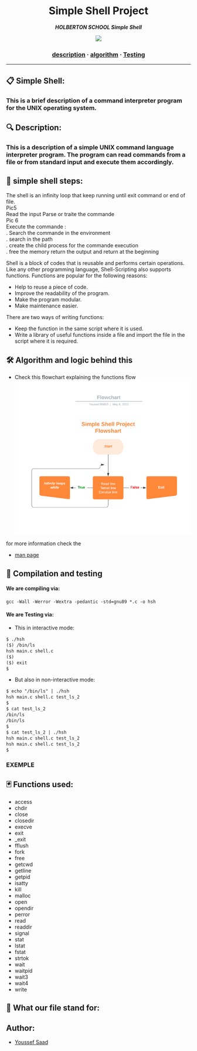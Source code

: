 <h1 align="center">
	  Simple Shell Project
</h1>

<p align="center">
	<b><i>HOLBERTON SCHOOL Simple Shell</i></b><br>
</p>

<p align="center">
<img src="https://media4.giphy.com/media/fwbZnTftCXVocKzfxR/giphy.gif?cid=ecf05e47emikp28ezxid25i0wvmyn0zgr5sapmxnfy37mwqa&ep=v1_gifs_search&rid=giphy.gif&ct=g" >
</p>

<h3 align="center">
	<a href="#Description">description</a>
	<span> · </span>
	<a href="#Algorithm-and-logic-behind-this">algorithm</a>
	<span> · </span>
	<a href="#Compilation-and-testing">Testing</a>
</h3>

---

## 📋 Simple Shell:

 <h3 simple_shell </h3> This is a brief description of a command interpreter program for the UNIX operating system. 

## 🔍 Description: 

 <h3 simple_shell </h3>  This is a description of a simple UNIX command language interpreter program. The program can read commands from a file or from standard input and execute them accordingly.



## 📇  simple shell steps:

The shell is an infinity loop that keep running until exit command or end of file.
<br>
			Pic5 
			<br>
Read the input
Parse or traite the commande
<br>
			Pic 6
			<br>
Execute the commande :
<br>
		. 	Search the commande in the environment
		<br>
		.	search in the path 
		<br>
		. 	create the child process for the commande execution
		<br>
		.	free the memory return the output and return at the beginning
		<br>

Shell is a block of codes that is reusable and performs certain operations. Like any other programming language, Shell-Scripting also supports functions. Functions are popular for the following reasons:

* Help to reuse a piece of code.
* Improve the readability of the program.
* Make the program modular.
* Make maintenance easier.

There are two ways of writing functions:

* Keep the function in the same script where it is used.
* Write a library of useful functions inside a file and import the file in the script where it is required.

## 🛠️  Algorithm and logic behind this
* Check this flowchart explaining the functions flow
![flowchart](Flowchart.png)

for more information check the
* [man page](https://github.com/JosephBmbs/holbertonschool-simple_shell/blob/master/man_1_simple_shell)


## 🔭  Compilation and testing

#### We are compiling via:
```
gcc -Wall -Werror -Wextra -pedantic -std=gnu89 *.c -o hsh
```
#### We are Testing via:

* This in interactive mode:
```
$ ./hsh
($) /bin/ls
hsh main.c shell.c
($)
($) exit
$
```
* But also in non-interactive mode:
```
$ echo "/bin/ls" | ./hsh
hsh main.c shell.c test_ls_2
$
$ cat test_ls_2
/bin/ls
/bin/ls
$
$ cat test_ls_2 | ./hsh
hsh main.c shell.c test_ls_2
hsh main.c shell.c test_ls_2
$
```
### EXEMPLE



## 🃏  Functions used:

* access
* chdir
* close
* closedir
* execve
* exit
* _exit
* fflush
* fork
* free
* getcwd
* getline
* getpid
* isatty
* kill
* malloc
* open
* opendir
* perror
* read
* readdir
* signal
* stat
* lstat
* fstat
* strtok
* wait
* waitpid
* wait3
* wait4
* write


## 🎯  What our file stand for:
<!--
* [README.md](https://github.com/HanaOuerghemmi/holbertonschool-simple_shell/blob/main/README.md) :The README file
* [AUTHOR](https://github.com/JosephBmbs/holbertonschool-simple_shell/blob/master/AUTHORS):  This file contains the author of the project
* [execute.c](https://github.com/HanaOuerghemmi/holbertonschool-simple_shell/blob/main/execute.c) : This file contains the function execute
* [parse.c](https://github.com/HanaOuerghemmi/holbertonschool-simple_shell/blob/main/parse.c): This file contains the function to handle each argument type like (r, )
* [split_line.c](https://github.com/HanaOuerghemmi/holbertonschool-simple_shell/blob/main/split_line.c) : this file containe the function split line parse it in array of string
* [prompt.c](https://github.com/HanaOuerghemmi/holbertonschool-simple_shell/blob/main/prompt.c) : This file contains the prompet
* [readline.c](https://github.com/HanaOuerghemmi/holbertonschool-simple_shell/blob/main/readline.c) : This file contains te function readlien
* [shell.h](https://github.com/HanaOuerghemmi/holbertonschool-simple_shell/blob/main/shell.h) : The Header file
* [signal.c](https://github.com/HanaOuerghemmi/holbertonschool-simple_shell/blob/main/signal.c) :
--->

## Author:
* [Youssef Saad](https://github.com/HanaOuerghemmi)

